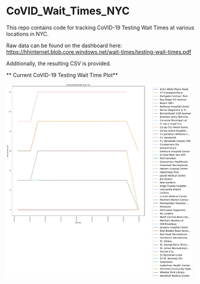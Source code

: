 # CoVID_Wait_Times_NYC

This repo contains code for tracking CoVID-19 Testing Wait Times at various locations in NYC. 

Raw data can be found on the dashboard here: 
https://hhinternet.blob.core.windows.net/wait-times/testing-wait-times.pdf

Additionally, the resulting CSV is provided. 


** Current CoVID-19 Testing Wait Time Plot**

![Wait Time Plot](https://github.com/juliennelachance/CoVID_Wait_Times_NYC/blob/main/wait_times.jpg)
